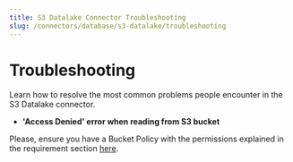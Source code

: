 ```yaml
---
title: S3 Datalake Connector Troubleshooting
slug: /connectors/database/s3-datalake/troubleshooting
---
```


# Troubleshooting

Learn how to resolve the most common problems people encounter in the S3 Datalake connector.

* **'Access Denied' error when reading from S3 bucket**

Please, ensure you have a Bucket Policy with the permissions explained in the requirement section [here](/connectors/database/s3-datalake).



